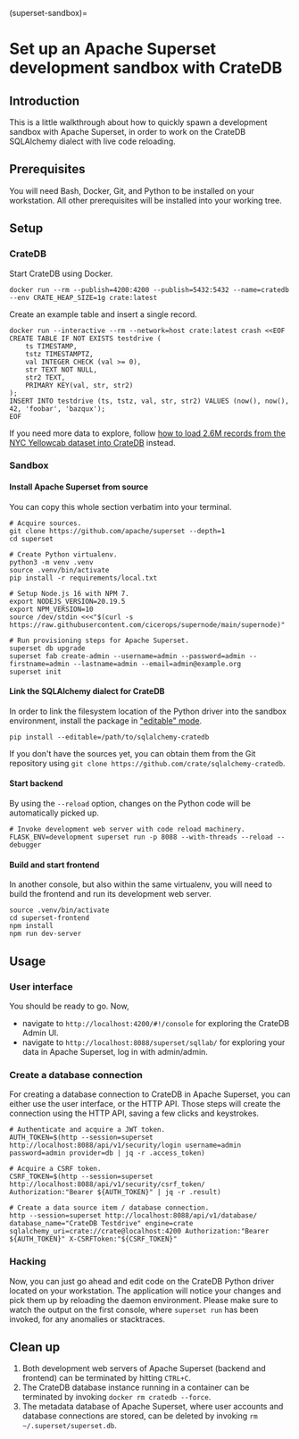 (superset-sandbox)=
# Set up an Apache Superset development sandbox with CrateDB

## Introduction
This is a little walkthrough about how to quickly spawn a development sandbox with Apache Superset, in order to work on the CrateDB SQLAlchemy dialect with live code reloading.

## Prerequisites
You will need Bash, Docker, Git, and Python to be installed on your workstation. All other prerequisites will be installed into your working tree.

## Setup

### CrateDB

Start CrateDB using Docker.
```shell
docker run --rm --publish=4200:4200 --publish=5432:5432 --name=cratedb --env CRATE_HEAP_SIZE=1g crate:latest
```

Create an example table and insert a single record.
```shell
docker run --interactive --rm --network=host crate:latest crash <<EOF
CREATE TABLE IF NOT EXISTS testdrive (
    ts TIMESTAMP,
    tstz TIMESTAMPTZ,
    val INTEGER CHECK (val >= 0),
    str TEXT NOT NULL,
    str2 TEXT,
    PRIMARY KEY(val, str, str2)
);
INSERT INTO testdrive (ts, tstz, val, str, str2) VALUES (now(), now(), 42, 'foobar', 'bazqux');
EOF
```

If you need more data to explore, follow [how to load 2.6M records from the NYC Yellowcab dataset into CrateDB](https://community.cratedb.com/t/quickly-starting-cratedb-with-2-5m-records-of-the-nyc-yellowcab-dataset/1162) instead.


### Sandbox

#### Install Apache Superset from source
You can copy this whole section verbatim into your terminal.
```shell
# Acquire sources.
git clone https://github.com/apache/superset --depth=1
cd superset

# Create Python virtualenv.
python3 -m venv .venv
source .venv/bin/activate
pip install -r requirements/local.txt

# Setup Node.js 16 with NPM 7.
export NODEJS_VERSION=20.19.5
export NPM_VERSION=10
source /dev/stdin <<<"$(curl -s https://raw.githubusercontent.com/cicerops/supernode/main/supernode)"

# Run provisioning steps for Apache Superset.
superset db upgrade
superset fab create-admin --username=admin --password=admin --firstname=admin --lastname=admin --email=admin@example.org
superset init
```

#### Link the SQLAlchemy dialect for CrateDB
In order to link the filesystem location of the Python driver into the sandbox environment, install the package in ["editable" mode](https://pip.pypa.io/en/stable/topics/local-project-installs/#editable-installs).
```shell
pip install --editable=/path/to/sqlalchemy-cratedb
```
If you don't have the sources yet, you can obtain them from the Git repository using `git clone https://github.com/crate/sqlalchemy-cratedb`.

#### Start backend
By using the `--reload` option, changes on the Python code will be automatically picked up.
```shell
# Invoke development web server with code reload machinery.
FLASK_ENV=development superset run -p 8088 --with-threads --reload --debugger
```

#### Build and start frontend
In another console, but also within the same virtualenv, you will need to build the frontend and run its development web server.
```shell
source .venv/bin/activate
cd superset-frontend
npm install
npm run dev-server
```


## Usage

### User interface
You should be ready to go. Now,

- navigate to `http://localhost:4200/#!/console` for exploring the CrateDB Admin UI.
- navigate to `http://localhost:8088/superset/sqllab/` for exploring your data in Apache Superset, log in with admin/admin.

### Create a database connection
For creating a database connection to CrateDB in Apache Superset, you can either use the user interface, or the HTTP API. Those steps will create the connection using the HTTP API, saving a few clicks and keystrokes.
```shell
# Authenticate and acquire a JWT token.
AUTH_TOKEN=$(http --session=superset http://localhost:8088/api/v1/security/login username=admin password=admin provider=db | jq -r .access_token)

# Acquire a CSRF token.
CSRF_TOKEN=$(http --session=superset http://localhost:8088/api/v1/security/csrf_token/ Authorization:"Bearer ${AUTH_TOKEN}" | jq -r .result)

# Create a data source item / database connection.
http --session=superset http://localhost:8088/api/v1/database/ database_name="CrateDB Testdrive" engine=crate sqlalchemy_uri=crate://crate@localhost:4200 Authorization:"Bearer ${AUTH_TOKEN}" X-CSRFToken:"${CSRF_TOKEN}"
```

### Hacking
Now, you can just go ahead and edit code on the CrateDB Python driver located on your workstation. The application will notice your changes and pick them up by reloading the daemon environment. Please make sure to watch the output on the first console, where `superset run` has been invoked, for any anomalies or stacktraces.

## Clean up
1. Both development web servers of Apache Superset (backend and frontend) can be terminated by hitting `CTRL+C`.
2. The CrateDB database instance running in a container can be terminated by invoking `docker rm cratedb --force`.
3. The metadata database of Apache Superset, where user accounts and database connections are stored, can be deleted by invoking `rm ~/.superset/superset.db`.
